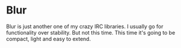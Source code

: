 Blur
=====
Blur is just another one of my crazy IRC libraries. I usually go for functionality over stability.
But not this time. This time it's going to be compact, light and easy to extend.
